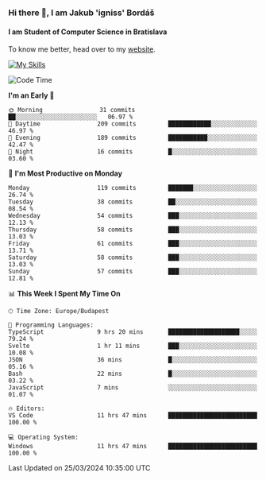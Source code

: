 ### Hi there 👋, I am Jakub 'igniss' Bordáš

#### I am Student of Computer Science in Bratislava
To know me better, head over to my [website](https://bordas.sk).

[![My Skills](https://skillicons.dev/icons?i=js,html,css,figma,svelte,java,kotlin,python,postgresql,typescript,nest,nodejs)](https://bordas.sk)


<!--START_SECTION:waka-->
![Code Time](http://img.shields.io/badge/Code%20Time-1%2C445%20hrs%2048%20mins-blue)

**I'm an Early 🐤** 

```text
🌞 Morning                31 commits          ██░░░░░░░░░░░░░░░░░░░░░░░   06.97 % 
🌆 Daytime                209 commits         ████████████░░░░░░░░░░░░░   46.97 % 
🌃 Evening                189 commits         ███████████░░░░░░░░░░░░░░   42.47 % 
🌙 Night                  16 commits          █░░░░░░░░░░░░░░░░░░░░░░░░   03.60 % 
```
📅 **I'm Most Productive on Monday** 

```text
Monday                   119 commits         ███████░░░░░░░░░░░░░░░░░░   26.74 % 
Tuesday                  38 commits          ██░░░░░░░░░░░░░░░░░░░░░░░   08.54 % 
Wednesday                54 commits          ███░░░░░░░░░░░░░░░░░░░░░░   12.13 % 
Thursday                 58 commits          ███░░░░░░░░░░░░░░░░░░░░░░   13.03 % 
Friday                   61 commits          ███░░░░░░░░░░░░░░░░░░░░░░   13.71 % 
Saturday                 58 commits          ███░░░░░░░░░░░░░░░░░░░░░░   13.03 % 
Sunday                   57 commits          ███░░░░░░░░░░░░░░░░░░░░░░   12.81 % 
```


📊 **This Week I Spent My Time On** 

```text
🕑︎ Time Zone: Europe/Budapest

💬 Programming Languages: 
TypeScript               9 hrs 20 mins       ████████████████████░░░░░   79.24 % 
Svelte                   1 hr 11 mins        ███░░░░░░░░░░░░░░░░░░░░░░   10.08 % 
JSON                     36 mins             █░░░░░░░░░░░░░░░░░░░░░░░░   05.16 % 
Bash                     22 mins             █░░░░░░░░░░░░░░░░░░░░░░░░   03.22 % 
JavaScript               7 mins              ░░░░░░░░░░░░░░░░░░░░░░░░░   01.07 % 

🔥 Editors: 
VS Code                  11 hrs 47 mins      █████████████████████████   100.00 % 

💻 Operating System: 
Windows                  11 hrs 47 mins      █████████████████████████   100.00 % 
```


 Last Updated on 25/03/2024 10:35:00 UTC
<!--END_SECTION:waka-->
